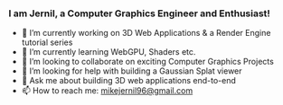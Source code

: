 ### I am Jernil, a Computer Graphics Engineer and Enthusiast!

- 🔭 I’m currently working on 3D Web Applications & a Render Engine tutorial series
- 🌱 I’m currently learning WebGPU, Shaders etc.
- 👯 I’m looking to collaborate on exciting Computer Graphics Projects
- 🤔 I’m looking for help with building a Gaussian Splat viewer
- 💬 Ask me about building 3D web applications end-to-end
- 📫 How to reach me: mikejernil96@gmail.com
